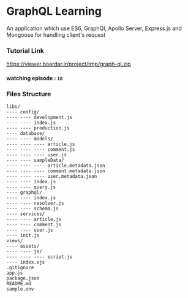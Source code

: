# GraphQL Learning

An application which use ES6, GraphQl, Apollo Server, Express.js and Mongoose for handling client's request

### Tutorial Link

https://viewer.boardar.ir/project/tmp/graph-ql.zip

#### watching episode : `18`


### Files Structure
```
libs/
---- config/
---- ---- development.js
---- ---- index.js
---- ---- production.js
---- database/
---- ---- models/
---- ---- ---- article.js
---- ---- ---- comment.js
---- ---- ---- user.js
---- ---- sampleData/
---- ---- ---- article.metadata.json
---- ---- ---- comment.metadata.json
---- ---- ---- user.metadata.json
---- ---- index.js
---- ---- query.js
---- graphql/
---- ---- index.js
---- ---- resolver.js
---- ---- schema.js
---- services/
---- ---- article.js
---- ---- comment.js
---- ---- user.js
---- init.js
views/
---- assets/
---- ---- js/
---- ---- ---- script.js
---- index.ejs
.gitignore
app.js
package.json
README.md
sample.env
```
